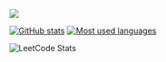<!---
nyancat3/nyancat3 is a ✨ special ✨ repository because its `README.md` (this file) appears on your GitHub profile.
You can click the Preview link to take a look at your changes.
--->

![](https://komarev.com/ghpvc/?username=nyancat3&color=blueviolet)

[![GitHub stats](https://github-readme-stats-silk-nine-63.vercel.app/api?username=nyancat3)](https://github.com/anuraghazra/github-readme-stats)
[![Most used languages](https://github-readme-stats-silk-nine-63.vercel.app/api/top-langs/?username=nyancat3&layout=compact&langs_count=10)](https://github.com/anuraghazra/github-readme-stats)

![LeetCode Stats](https://leetcard.jacoblin.cool/nyancat3?theme=unicorn&font=Port%20Lligat%20Sans&ext=heatmap)
